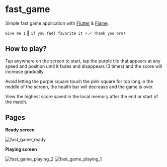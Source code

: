 # fast_game

Simple fast game application with [Flutter](https://www.flutter.dev/) & [Flame](https://pub.dev/packages/flame).

`Give me 1` 🌟 `if you feel favorite it >.< Thank you bro!`

## How to play?
Tap anywhere on the screen to start, tap the purple tile that appears at any speed and position until it fades and disappears (3 times) and the score will increase gradually.

Avoid letting the purple square touch the pink square for too long in the middle of the screen, the health bar will decrease and the game is over.

View the highest score saved in the local memory after the end or start of the match.

## Pages

**Ready screen**

![fast_game_ready](https://user-images.githubusercontent.com/33143698/128982171-9f7d75c8-ed74-4b3a-85fa-f3a62f231929.png)

**Playing screen**

![fast_game_playing_2](https://user-images.githubusercontent.com/33143698/128982181-7824ee2b-9c40-4cac-8bf6-5afebd4078a0.png)
![fast_game_playing_1](https://user-images.githubusercontent.com/33143698/128982185-1468e8f0-afa4-4e08-a02d-3c0f017da1e4.png)
